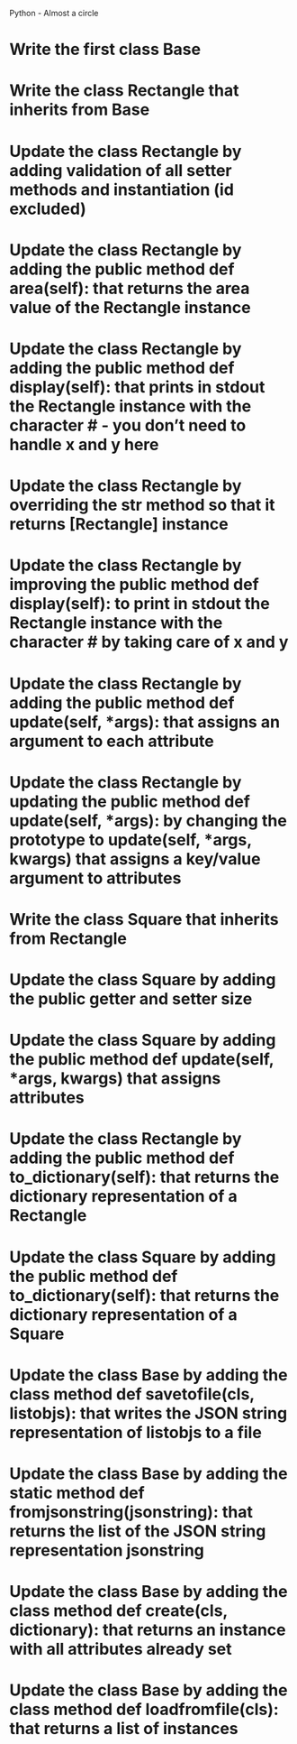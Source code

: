 Python - Almost a circle 
# Write the first class Base
# Write the class Rectangle that inherits from Base
# Update the class Rectangle by adding validation of all setter methods and instantiation (id excluded)
# Update the class Rectangle by adding the public method def area(self): that returns the area value of the Rectangle instance
# Update the class Rectangle by adding the public method def display(self): that prints in stdout the Rectangle instance with the character # - you don’t need to handle x and y here
# Update the class Rectangle by overriding the str method so that it returns [Rectangle] instance
# Update the class Rectangle by improving the public method def display(self): to print in stdout the Rectangle instance with the character # by taking care of x and y
# Update the class Rectangle by adding the public method def update(self, *args): that assigns an argument to each attribute
# Update the class Rectangle by updating the public method def update(self, *args): by changing the prototype to update(self, *args, kwargs) that assigns a key/value argument to attributes
# Write the class Square that inherits from Rectangle
# Update the class Square by adding the public getter and setter size
# Update the class Square by adding the public method def update(self, *args, kwargs) that assigns attributes
# Update the class Rectangle by adding the public method def to_dictionary(self): that returns the dictionary representation of a Rectangle
# Update the class Square by adding the public method def to_dictionary(self): that returns the dictionary representation of a Square
# Update the class Base by adding the class method def savetofile(cls, listobjs): that writes the JSON string representation of listobjs to a file
# Update the class Base by adding the static method def fromjsonstring(jsonstring): that returns the list of the JSON string representation jsonstring
# Update the class Base by adding the class method def create(cls, dictionary): that returns an instance with all attributes already set
# Update the class Base by adding the class method def loadfromfile(cls): that returns a list of instances
